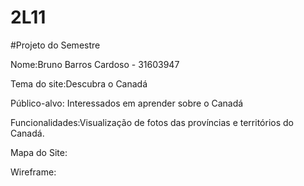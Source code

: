 # 2L11

#Projeto do Semestre

Nome:Bruno Barros Cardoso - 31603947

Tema do site:Descubra o Canadá

Público-alvo: Interessados em aprender sobre o Canadá

Funcionalidades:Visualização de fotos das províncias e territórios do Canadá.

Mapa do Site:

Wireframe:

